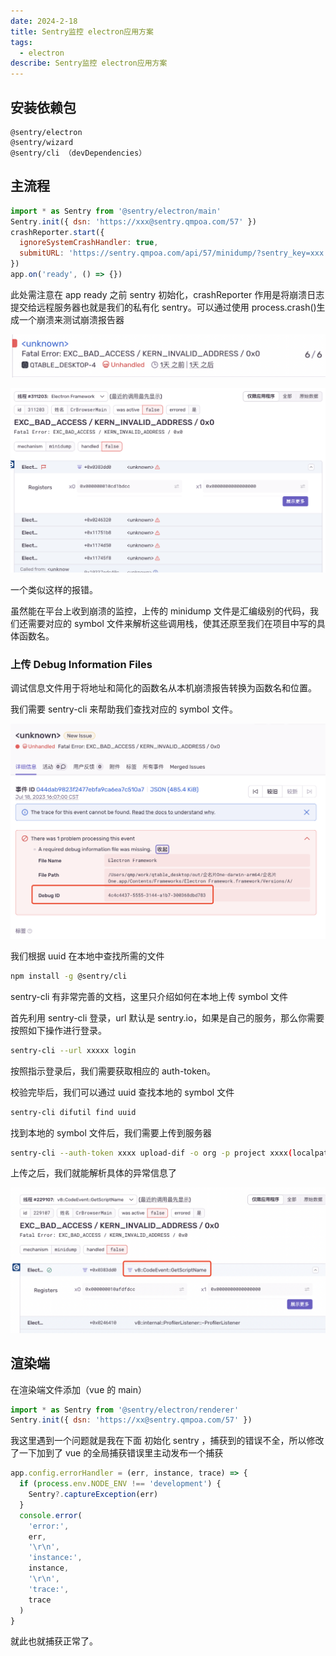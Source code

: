 ```yaml
---
date: 2024-2-18
title: Sentry监控 electron应用方案
tags:
  - electron
describe: Sentry监控 electron应用方案
---
```


## 安装依赖包

```text
@sentry/electron
@sentry/wizard
@sentry/cli （devDependencies）
```

## 主流程

```js
import * as Sentry from '@sentry/electron/main'
Sentry.init({ dsn: 'https://xxx@sentry.qmpoa.com/57' })
crashReporter.start({
  ignoreSystemCrashHandler: true,
  submitURL: 'https://sentry.qmpoa.com/api/57/minidump/?sentry_key=xxx',
})
app.on('ready', () => {})
```

此处需注意在 app ready 之前 sentry 初始化，crashReporter 作用是将崩溃日志提交给远程服务器也就是我们的私有化 sentry。可以通过使用 process.crash()生成一个崩溃来测试崩溃报告器

![sentry-electron](./images/sentry-electron.png)

![sentry-electron1](./images/sentry-electron1.png)

一个类似这样的报错。

虽然能在平台上收到崩溃的监控，上传的 minidump 文件是汇编级别的代码，我们还需要对应的 symbol 文件来解析这些调用栈，使其还原至我们在项目中写的具体函数名。

### 上传 Debug Information Files

调试信息文件用于将地址和简化的函数名从本机崩溃报告转换为函数名和位置。

我们需要 sentry-cli 来帮助我们查找对应的 symbol 文件。

![sentry-electron2](./images/sentry-electron2.png)

我们根据 uuid 在本地中查找所需的文件

```bash
npm install -g @sentry/cli
```

sentry-cli 有非常完善的文档，这里只介绍如何在本地上传 symbol 文件

首先利用 sentry-cli 登录，url 默认是 sentry.io，如果是自己的服务，那么你需要按照如下操作进行登录。

```bash
sentry-cli --url xxxxx login
```

按照指示登录后，我们需要获取相应的 auth-token。

校验完毕后，我们可以通过 uuid 查找本地的 symbol 文件

```bash
sentry-cli difutil find uuid
```

找到本地的 symbol 文件后，我们需要上传到服务器

```bash
sentry-cli --auth-token xxxx upload-dif -o org -p project xxxx(localpath)
```

上传之后，我们就能解析具体的异常信息了

![sentry-electron3](./images/sentry-electron3.png)

## 渲染端

在渲染端文件添加（vue 的 main）

```js
import * as Sentry from '@sentry/electron/renderer'
Sentry.init({ dsn: 'https://xx@sentry.qmpoa.com/57' })
```

我这里遇到一个问题就是我在下面 初始化 sentry ，捕获到的错误不全，所以修改了一下加到了 vue 的全局捕获错误里主动发布一个捕获

```js
app.config.errorHandler = (err, instance, trace) => {
  if (process.env.NODE_ENV !== 'development') {
    Sentry?.captureException(err)
  }
  console.error(
    'error:',
    err,
    '\r\n',
    'instance:',
    instance,
    '\r\n',
    'trace:',
    trace
  )
}
```

就此也就捕获正常了。
